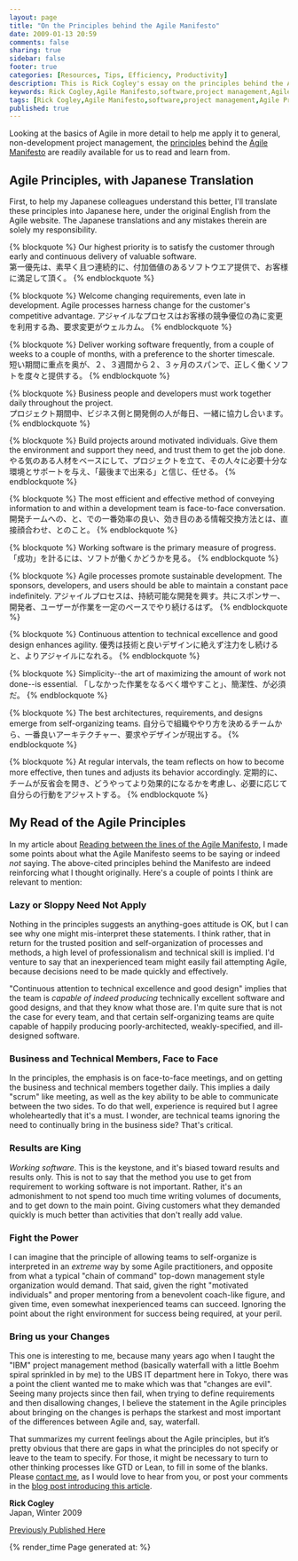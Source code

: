 ```yaml
---
layout: page
title: "On the Principles behind the Agile Manifesto"
date: 2009-01-13 20:59
comments: false
sharing: true
sidebar: false
footer: true
categories: [Resources, Tips, Efficiency, Productivity]
description: This is Rick Cogley's essay on the principles behind the Agile Manifesto.
keywords: Rick Cogley,Agile Manifesto,software,project management,Agile Principles
tags: [Rick Cogley,Agile Manifesto,software,project management,Agile Principles]
published: true
---
```


Looking at the basics of Agile in more detail to help me apply it to general, non-development project management, the [principles][] behind the [Agile Manifesto][] are readily available for us to read and learn from. 

## Agile Principles, with Japanese Translation

First, to help my Japanese colleagues understand this better, I'll translate these principles into Japanese here, under the original English from the Agile website. The Japanese translations and any mistakes therein are solely my responsibility. 

{% blockquote %}
Our highest priority is to satisfy the customer through early and continuous delivery of valuable software.  
第一優先は、素早く且つ連続的に、付加価値のあるソフトウエア提供で、お客様に満足して頂く。
{% endblockquote %} 

{% blockquote %}
Welcome changing requirements, even late in development. Agile processes harness change for the customer's competitive advantage.
アジャイルなプロセスはお客様の競争優位の為に変更を利用する為、要求変更がウェルカム。
{% endblockquote %} 

{% blockquote %}
Deliver working software frequently, from a couple of weeks to a couple of months, with a preference to the shorter timescale.  
短い期間に重点を奥が、２、３週間から２、３ヶ月のスパンで、正しく働くソフトを度々と提供する。
{% endblockquote %} 

{% blockquote %}
Business people and developers must work together daily throughout the project.  
プロジェクト期間中、ビジネス側と開発側の人が毎日、一緒に協力し合います。
{% endblockquote %} 

{% blockquote %}
Build projects around motivated individuals. Give them the environment and support they need, and trust them to get the job done.
やる気のある人材をベースにして、プロジェクトを立て、その人々に必要十分な環境とサポートを与え、「最後まで出来る」と信じ、任せる。
{% endblockquote %} 

{% blockquote %}
The most efficient and effective method of conveying information to and within a development team is face-to-face conversation.
開発チームへの、と、での一番効率の良い、効き目のある情報交換方法とは、直接顔合わせ、とのこと。
{% endblockquote %} 

{% blockquote %}
Working software is the primary measure of progress.
「成功」を計るには、ソフトが働くかどうかを見る。
{% endblockquote %} 

{% blockquote %}
Agile processes promote sustainable development. The sponsors, developers, and users should be able to maintain a constant pace indefinitely.
アジャイルプロセスは、持続可能な開発を興す。共にスポンサー、開発者、ユーザーが作業を一定のペースでやり続けるはず。
{% endblockquote %} 

{% blockquote %}
Continuous attention to technical excellence and good design enhances agility.
優秀は技術と良いデザインに絶えず注力をし続けると、よりアジャイルになれる。
{% endblockquote %} 

{% blockquote %}
Simplicity--the art of maximizing the amount of work not done--is essential.
「しなかった作業をなるべく増やすこと」、簡潔性、が必須だ。
{% endblockquote %} 

{% blockquote %}
The best architectures, requirements, and designs emerge from self-organizing teams.
自分らで組織ややり方を決めるチームから、一番良いアーキテクチャー、要求やデザインが現出する。
{% endblockquote %} 

{% blockquote %}
At regular intervals, the team reflects on how to become more effective, then tunes and adjusts its behavior accordingly.
定期的に、チームが反省会を開き、どうやってより効果的になるかを考慮し、必要に応じて自分らの行動をアジャストする。
{% endblockquote %} 

## My Read of the Agile Principles

In my article about [Reading between the lines of the Agile Manifesto][], I made some points about what the Agile Manifesto seems to be saying or indeed *not* saying. The above-cited principles behind the Manifesto are indeed reinforcing what I thought originally. Here's a couple of points I think are relevant to mention: 

### Lazy or Sloppy Need Not Apply 

Nothing in the principles suggests an anything-goes attitude is OK, but I can see why one might mis-interpret these statements. I think rather, that in return for the trusted position and self-organization of processes and methods, a high level of professionalism and technical skill is implied. I'd venture to say that an inexperienced team might easily fail attempting Agile, because decisions need to be made quickly and effectively. 

"Continuous attention to technical excellence and good design" implies that the team is *capable of indeed producing* technically excellent software and good designs, and that they know what those are. I'm quite sure that is not the case for every team, and that certain self-organizing teams are quite capable of happily producing poorly-architected, weakly-specified, and ill-designed software. 

### Business and Technical Members, Face to Face

In the principles, the emphasis is on face-to-face meetings, and on getting the business and technical members together daily. This implies a daily "scrum" like meeting, as well as the key ability to be able to communicate between the two sides. To do that well, experience is required but I agree wholeheartedly that it's a must. I wonder, are technical teams ignoring the need to continually bring in the business side? That's critical. 

### Results are King

_Working software_. This is the keystone, and it's biased toward results and results only. This is not to say that the method you use to get from requirement to working software is not important. Rather, it's an admonishment to not spend too much time writing volumes of documents, and to get down to the main point. Giving customers what they demanded quickly is much better than activities that don't really add value. 

### Fight the Power

I can imagine that the principle of allowing teams to self-organize is interpreted in an *extreme* way by some Agile practitioners, and opposite from what a typical "chain of command" top-down management style organization would demand. That said, given the right "motivated individuals" and proper mentoring from a benevolent coach-like figure, and given time, even somewhat inexperienced teams can succeed. Ignoring the point about the right environment for success being required, at your peril. 

### Bring us your Changes

This one is interesting to me, because many years ago when I taught the "IBM" project management method (basically waterfall with a little Boehm spiral sprinkled in by me) to the UBS IT department here in Tokyo, there was a point the client wanted me to make which was that "changes are evil". Seeing many projects since then fail, when trying to define requirements and then disallowing changes, I believe the statement in the Agile principles about bringing on the changes is perhaps the starkest and most important of the differences between Agile and, say, waterfall.

That summarizes my current feelings about the Agile principles, but it’s pretty obvious that there are gaps in what the principles do not specify or leave to the team to specify. For those, it might be necessary to turn to other thinking processes like GTD or Lean, to fill in some of the blanks. Please [contact me][], as I would love to hear from you, or post your comments in the [blog post introducing this article][]. 

**Rick Cogley**  
Japan, Winter 2009

 [principles]: http://agilemanifesto.org/principles.html
 [Agile Manifesto]: /articles/2009/01/30/agile-manifesto-in-japanese/
 [Reading between the lines of the Agile Manifesto]: /resources/rick-cogley-between-the-lines-of-the-agile-manifesto/
 [contact me]: /contact/ "Contact Me"
 [blog post introducing this article]: /articles/2009/02/04/on-the-principles-of-the-agile-manifesto/  

[Previously Published Here](http://rick.cogley.info/goodies/reference/rick-cogley-on-agile-principles.php "Permalink to The Principles behind the Agile Manifesto")

{% render_time Page generated at: %}